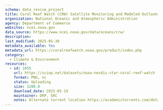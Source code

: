```yaml
---
schema: data_rescue_project 
title: Coral Reef Watch (CRW) Satellite Monitoring and Modeled Outlooks
organization: National Oceanic and Atmospheric Administration
agency: Department of Commerce
websites: ncei.noaa.gov
data_source: https://www.ncei.noaa.gov/data/oceans/crw/
description: 
last_modified: 2025-05-30
metadata_available: Yes
metadata_url: https://coralreefwatch.noaa.gov/product/index.php
category:
  - Climate & Environment 
resources:
  - id: 1055
    url: https://sciop.net/datasets/noaa-nesdis-star-coral-reef-watch
    format: PNG, nc
    status: Uploading
    size: 1200.0
    download_date: 2025-05-19
    maintainer: DRP, SRC
    notes: Alternate torrent location https://academictorrents.com/details/5afeac2b34c9514ac96ad2968ad8cb85a975f2e4
---
```

